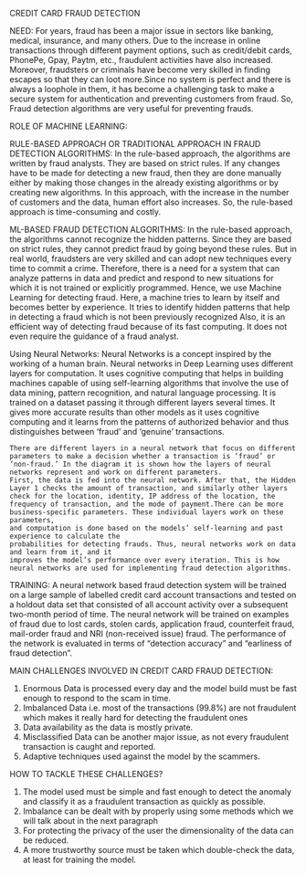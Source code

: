 CREDIT CARD FRAUD DETECTION

NEED:
    For years, fraud has been a major issue in sectors like banking, medical, insurance, and many others. Due to the increase in online
    transactions through different payment options, such as credit/debit cards, PhonePe, Gpay, Paytm, etc., fraudulent activities have
    also increased. Moreover, fraudsters or criminals have become very skilled in finding escapes so that they can loot more.Since no system is perfect and there is always a loophole in them, it has become a challenging task to make a secure system for
    authentication and preventing customers from fraud.  So, Fraud detection algorithms are very useful for preventing frauds.

ROLE OF MACHINE LEARNING:

RULE-BASED APPROACH OR TRADITIONAL APPROACH IN FRAUD DETECTION ALGORITHMS:
    In the rule-based approach, the algorithms are written by fraud analysts. They are based on strict rules. If any changes have to be made for detecting a new fraud, then they are done manually either by making those changes in the already existing algorithms or by creating new algorithms. In this approach, with the increase in the number of customers and the data, human effort also increases. So, the rule-based approach is time-consuming and costly.

ML-BASED FRAUD DETECTION ALGORITHMS:
    In the rule-based approach, the algorithms cannot recognize the hidden patterns. Since they are based on strict rules, they cannot predict fraud by going beyond these rules. But in real world, fraudsters are very skilled and can adopt new techniques every time to commit a crime. Therefore, there is a need for a system that can analyze patterns in data and predict and respond to new situations for which it is not trained or explicitly programmed.
    Hence, we use Machine Learning for detecting fraud. Here, a machine tries to learn by itself and becomes better by experience.  It tries to identify hidden patterns that help in detecting a fraud which is not been previously recognized Also, it is an efficient way of detecting fraud because of its fast computing. It does not even require the guidance of a fraud analyst.  
 
Using Neural Networks: 
    Neural Networks is a concept inspired by the working of a human brain. Neural networks in Deep Learning uses different layers for computation. It uses cognitive computing that helps in building machines capable of using self-learning algorithms that involve the use of data mining, pattern recognition, and natural language processing. It is trained on a dataset passing it through different layers several times.
    It gives more accurate results than other models as it uses cognitive computing and it learns from the patterns of authorized behavior and thus distinguishes between ‘fraud’ and ‘genuine’ transactions.             
         
    There are different layers in a neural network that focus on different parameters to make a decision whether a transaction is ‘fraud’ or ‘non-fraud.’ In the diagram it is shown how the layers of neural networks represent and work on different parameters.
    First, the data is fed into the neural network. After that, the Hidden Layer 1 checks the amount of transaction, and similarly other layers check for the location, identity, IP address of the location, the frequency of transaction, and the mode of payment.There can be more business-specific parameters. These individual layers work on these parameters,
    and computation is done based on the models’ self-learning and past experience to calculate the 
    probabilities for detecting frauds. Thus, neural networks work on data and learn from it, and it 
    improves the model’s performance over every iteration. This is how neural networks are used for implementing fraud detection algorithms.

TRAINING:
	 A neural network based fraud detection system will be trained on a large sample of labelled credit card account transactions and tested on a holdout data set that consisted of all account activity over a subsequent two-month period of time. The neural network will be trained on examples of fraud due to lost cards, stolen cards, application fraud, counterfeit fraud, mail-order fraud and NRI (non-received issue) fraud. The performance of the network is evaluated in terms of “detection accuracy” and “earliness of fraud detection”.

MAIN CHALLENGES INVOLVED IN CREDIT CARD FRAUD DETECTION: 

1.	Enormous Data is processed every day and the model build must be fast enough to respond to the scam in time.
2.	Imbalanced Data i.e. most of the transactions (99.8%) are not fraudulent which makes it really hard for detecting the fraudulent ones
3.	Data availability as the data is mostly private.
4.	Misclassified Data can be another major issue, as not every fraudulent transaction is caught and reported.
5.	Adaptive techniques used against the model by the scammers.

HOW TO TACKLE THESE CHALLENGES?

1.	The model used must be simple and fast enough to detect the anomaly and classify it as a fraudulent transaction as quickly as possible.
2.	Imbalance can be dealt with by properly using some methods which we will talk about in the next paragraph
3.	For protecting the privacy of the user the dimensionality of the data can be reduced.
4.	A more trustworthy source must be taken which double-check the data, at least for training the model.
